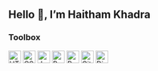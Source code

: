 ## Hello 👋, I’m Haitham Khadra


### Toolbox
<div>
  <img src="https://cdn.worldvectorlogo.com/logos/html-1.svg" alt="HTML5 Logo" width="25" height="25"/> 
  <img src="https://cdn.worldvectorlogo.com/logos/css3.svg" alt="CSS3 Logo" width="25" height="25"/>
  <img src="https://cdn.worldvectorlogo.com/logos/javascript.svg" alt="JavaScript Logo" width="25" height="25"/> 
  <img src="https://cdn.worldvectorlogo.com/logos/python-5.svg" alt="Python Logo" width="25" height="25"/> 
  <img src="https://cdn.worldvectorlogo.com/logos/react-2.svg" alt="React Logo" width="25" height="25"/>
  <img src="https://cdn.worldvectorlogo.com/logos/git-icon.svg" alt="Git Logo" width="25" height="25"/> 
  <img src="https://cdn.worldvectorlogo.com/logos/django.svg" alt="Django Logo" width="25" height="25"/>
</div>
